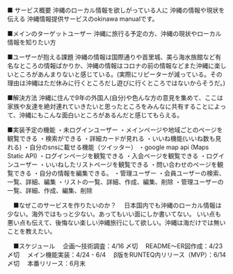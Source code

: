 ■ サービス概要
    沖縄のローカル情報を欲しがっている人に
    沖縄の情報や現状を伝える
    沖縄情報提供サービスのokinawa manualです。

■メインのターゲットユーザー
    沖縄に旅行る予定の方、沖縄の現状やローカル情報を知りたい方

■ユーザーが抱える課題 
    沖縄の情報は国際通りや首里城、美ら海水族館など有名なところの情報ばかりか、沖縄の情報はコロナの前の情報などまた沖縄に楽しいところがあんまりないと感じている。(実際にリピーターが減っている。その理由は沖縄はただ休みに行くところだし遊びに行くところではないからそうだ。)

■解決方法
    沖縄に住んで9年の外国人(自分)や色んな方の意見を集めて、ここは家族や友達を絶対連れていきたいと思ったところをみんなに共有することによって、沖縄にもこんな面白いところがあるんだと感じてもらえる。

■実装予定の機能
    ・未ログインユーザー
        ・メインページや地域ごとのページを観覧できる
            ・検索ができる
            ・詳細カードが見れる
                ・いいね機能(いいね数も見れる)
                ・自分のsnsに載せる機能（ツイッター）
                ・google map api (Maps Static API)
        ・ログインページを観覧できる
            ・入会ページを観覧できる
    ・ログインユーザー
        ・いいねしたリストページを観覧できる
        ・問い合わせのページを観覧できる
        ・自分の情報を編集できる。
    ・管理ユーザー
        ・会員ユーザーの検索、一覧、詳細、編集
        ・リストの一覧、詳細、作成、編集、削除
        ・管理ユーザーの一覧、詳細、作成、編集、削除

　■なぜこのサービスを作りたいのか？
　日本国内でも沖縄のローカル情報は少ない。海外ではもっと少ない。あってもいい面にしか書いてない。
  いい点も悪い点も伝えて、後悔ない楽しい沖縄旅行にして欲しい。沖縄は海だけでは無いことを教えたい。

　■スケジュール
　企画〜技術調査：4/16 〆切
　README〜ER図作成：4/23 〆切
　メイン機能実装：4/24 - 6/4
　β版をRUNTEQ内リリース（MVP）：6/14 〆切
　本番リリース：6月末